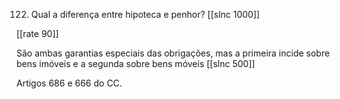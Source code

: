 122. Qual a diferença entre hipoteca e penhor?
[[slnc 1000]]

[[rate 90]]

São ambas garantias especiais das obrigações, mas a primeira incide sobre bens imóveis e a segunda sobre bens móveis
[[slnc 500]]

Artigos 686 e 666 do CC.
